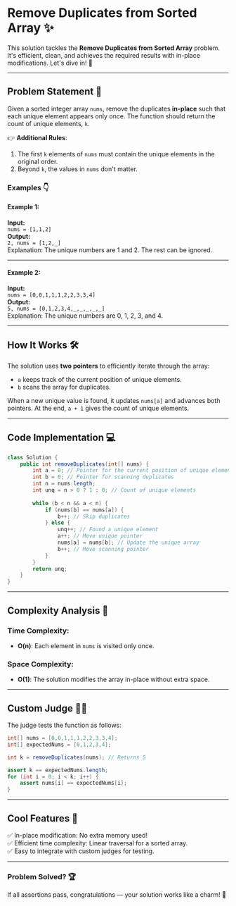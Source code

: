 # Remove Duplicates from Sorted Array ✨

This solution tackles the **Remove Duplicates from Sorted Array** problem. It's efficient, clean, and achieves the required results with in-place modifications. Let's dive in! 🚀

---

## Problem Statement 📜

Given a sorted integer array `nums`, remove the duplicates **in-place** such that each unique element appears only once. The function should return the count of unique elements, `k`. 

👉 **Additional Rules**:  
1. The first `k` elements of `nums` must contain the unique elements in the original order.  
2. Beyond `k`, the values in `nums` don't matter.  

### **Examples** 👇

#### Example 1:  
**Input:**  
`nums = [1,1,2]`  
**Output:**  
`2, nums = [1,2,_]`  
Explanation: The unique numbers are 1 and 2. The rest can be ignored.

---

#### Example 2:  
**Input:**  
`nums = [0,0,1,1,1,2,2,3,3,4]`  
**Output:**  
`5, nums = [0,1,2,3,4,_,_,_,_,_]`  
Explanation: The unique numbers are 0, 1, 2, 3, and 4.  

---

## How It Works 🛠️

The solution uses **two pointers** to efficiently iterate through the array:  
- `a` keeps track of the current position of unique elements.
- `b` scans the array for duplicates.  

When a new unique value is found, it updates `nums[a]` and advances both pointers. At the end, `a + 1` gives the count of unique elements.

---

## Code Implementation 💻

```java
class Solution {
    public int removeDuplicates(int[] nums) {
        int a = 0; // Pointer for the current position of unique elements
        int b = 0; // Pointer for scanning duplicates
        int n = nums.length;
        int unq = n > 0 ? 1 : 0; // Count of unique elements
        
        while (b < n && a < n) {
            if (nums[b] == nums[a]) {
                b++; // Skip duplicates
            } else {
                unq++; // Found a unique element
                a++; // Move unique pointer
                nums[a] = nums[b]; // Update the unique array
                b++; // Move scanning pointer
            }
        }
        return unq;
    }
}
```

---

## Complexity Analysis 🚦

### Time Complexity:  
- **O(n)**: Each element in `nums` is visited only once.

### Space Complexity:  
- **O(1)**: The solution modifies the array in-place without extra space.

---

## Custom Judge 🧑‍⚖️

The judge tests the function as follows:

```java
int[] nums = [0,0,1,1,1,2,2,3,3,4];
int[] expectedNums = [0,1,2,3,4];

int k = removeDuplicates(nums); // Returns 5

assert k == expectedNums.length;
for (int i = 0; i < k; i++) {
    assert nums[i] == expectedNums[i];
}
```

---

## Cool Features 🚀
✅ In-place modification: No extra memory used!  
✅ Efficient time complexity: Linear traversal for a sorted array.  
✅ Easy to integrate with custom judges for testing.

---

### Problem Solved? 🏆  
If all assertions pass, congratulations — your solution works like a charm! 🎉